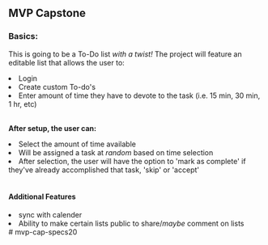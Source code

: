 <div>
    <h2>MVP Capstone</h2>
<h3>
<b>
Basics:</h3>
</b>
<p>This is going to be a To-Do list 
<i>with a twist!</i>
 The project will feature an editable list that allows the user to:</p>
<li>Login</li>
<li>
Create custom To-do's
</li>
<li>
Enter amount of time they have to devote to the task (i.e. 15 min, 30 min, 1 hr, etc)
</li>

<br>

<p>
<b>
After setup, the user can: 
</p>
</b>
<li>Select the amount of time available</li>
<li>Will be assigned a task at <i>random</i> based on time selection</li>
<li>After selection, the user will have the option to 'mark as complete' if they've already accomplished that task, 'skip' or 'accept'</li>

<br>

<h4>
<b>
Additional Features
</b>
</h4>
<li>sync with calender</li>
<li>Ability to make certain lists public to share/<i>maybe</i> comment on lists</li>

</div>
# mvp-cap-specs20
